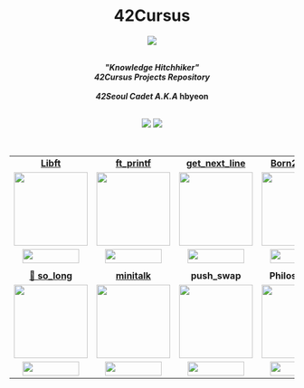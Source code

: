 <div align=center >
<h1>42Cursus</h1>
<a href="https://github.com/h-beeen/42cursus/"><img src="https://user-images.githubusercontent.com/112257466/214565670-9aaf84d6-44d0-42d8-bf36-26ee5b901cf1.png"/></a>
</div>
<br/>


<p align="center">
	<b><i>"Knowledge Hitchhiker"<br/>
  	42Cursus Projects Repository</br></br>
	42Seoul Cadet A.K.A</i> hbyeon</br></br>
</p>
	<p align="center">
	<img src="https://img.shields.io/badge/lv.2.10-007396?style=for-the-badge&logo=42&label=level&logoColor=white&color=darkgreen"> <img src="https://img.shields.io/badge/2022&brvbar;11&brvbar;07-007396?style=for-the-badge&logo=Starship&label=joined&logoColor=white&color=black">
	</p>

<br/>

<table align="center">

<tr>
<td align="center"><a href="https://github.com/h-beeen/42cursus/tree/master/libft"><b>Libft</b></td>
<td align="center"><a href="https://github.com/h-beeen/42cursus/tree/master/ft_printf"><b>ft_printf</b></td>
<td align="center"><a href="https://github.com/h-beeen/42cursus/tree/master/get_next_line"><b>get_next_line</b></td>
<td align="center"><a href="https://github.com/h-beeen/42cursus/tree/master/Born2beroot"><b>Born2beroot</b></td>
</tr>

<tr>
<td align ="center"><a href="https://github.com/h-beeen/42cursus/tree/master/libft"><img src="https://user-images.githubusercontent.com/112257466/213332349-fbcc97f6-2e2d-472c-8ef9-a015662a2fdb.png" width="130px"></td></a>

<td align="center"><a href="https://github.com/h-beeen/42cursus/tree/master/ft_printf"><img src="https://user-images.githubusercontent.com/112257466/213344355-43c9c104-b71f-4e25-96ab-51bb15efcb74.png" width="130px"></a></td>
<td align="center"><a href="https://github.com/h-beeen/42cursus/tree/master/get_next_line"><img src="https://user-images.githubusercontent.com/112257466/213332345-c1755de6-ee52-4b60-b8aa-2c4c1bece0f4.png" width="130px"></a></td>
<td align="center"><a href="https://github.com/h-beeen/42cursus/tree/master/Born2beroot"><img src="https://user-images.githubusercontent.com/112257466/215251718-eacac32b-5a95-41d0-949b-09684804ab2c.png" width="130px"></a></td>

<tr>
<td align=center><a href="https://github.com/h-beeen/42cursus/tree/master/libft"><img src="https://img.shields.io/github/directory-file-count/h-beeen/42Cursus/libft/libft?logo=c&style=for-the-badge" height=25 width=100></a></td>
<td align=center><a href="https://github.com/h-beeen/42cursus/tree/master/ft_printf"><img src="https://img.shields.io/github/directory-file-count/h-beeen/42Cursus/ft_printf/ft_printf?logo=c&style=for-the-badge" height=25 width=100/></a></td>
<td align=center><a href="https://github.com/h-beeen/42cursus/tree/master/get_next_line"><img src="https://img.shields.io/github/directory-file-count/h-beeen/42Cursus/get_next_line/get_next_line?logo=c&style=for-the-badge" height=25 width=100/></a></td>
<td align=center><a href="https://github.com/h-beeen/42cursus/tree/master/Born2beroot"><img src="https://img.shields.io/github/directory-file-count/h-beeen/42Cursus/Born2beroot/Born2beroot?logo=Powershell&style=for-the-badge" height=25 width=100></a></td>
</tr>


<tr>
<td colspan=4></td>
</tr>

<tr>
<td align="center"><a href="https://github.com/h-beeen/42cursus/tree/master/so_long/"><b>🌟 so_long</b></td>
<td align="center"><a href="https://github.com/h-beeen/42cursus/tree/master/minitalk/"><b>minitalk</b></td>
<td align="center"><b>push_swap</b></td>
<td align="center"><b>Philosophers</b></td>
</tr>

<tr>
<td align=center><a href="https://github.com/h-beeen/42cursus/tree/master/so_long/"><img src="https://user-images.githubusercontent.com/112257466/214543593-e3a47ed6-e31f-414e-ade0-fba1cee17371.png" width=130px></td>
<td align=center><a href="https://github.com/h-beeen/42cursus/tree/master/minitalk"><img src="https://user-images.githubusercontent.com/112257466/214543836-5a3bb6ab-31bd-4872-87bf-4b3a3cf734f6.png" width=130px></a></td>
<td align=center><img src="https://user-images.githubusercontent.com/112257466/214543615-812bc032-e1f8-41d5-b4de-c82316447778.png" width=130px></td>
<td align=center><img src="https://user-images.githubusercontent.com/112257466/215252126-69cb485e-b264-4562-9a27-4a71f27abf86.png" width=130px></td>
</tr>

<tr>
<td align=center><a href="https://github.com/h-beeen/42cursus/tree/master/so_long/"><img src="https://img.shields.io/github/directory-file-count/h-beeen/42Cursus/so_long/so_long?logo=c&style=for-the-badge" height=25 width=100></a></td>
<td align=center><a href="https://github.com/h-beeen/42cursus/tree/master/minitalk"><img src="https://img.shields.io/github/directory-file-count/h-beeen/42Cursus/minitalk/minitalk?logo=c&style=for-the-badge" height=25 width=100></a></td>
<td align=center><img src="https://img.shields.io/badge/to-do-007396?style=for-the-badge&logo=42&logoColor=white&color=darkred" height=25 width=100></td>
<td align=center><img src="https://img.shields.io/badge/to-do-007396?style=for-the-badge&logo=42&logoColor=white&color=darkred" height=25 width=100></td>
</tr>


<!-- <tr>
<td align ="center"><a href="https://github.com/h-beeen/42cursus/tree/master/so_long"><img src="https://user-images.githubusercontent.com/112257466/213670100-d03d61dc-9005-490f-a15e-8be0520c3b90.png" width="100px"></a><br/>Circle 2</td>


</tr>
<tr>
<td align="center"><b>C99</b></td>
</tr>
<tr>
<td align="center" rowspan=2>🏃‍♂️</td>
</tr> -->

</table>